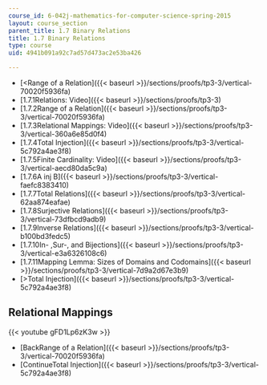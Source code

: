 ```yaml
---
course_id: 6-042j-mathematics-for-computer-science-spring-2015
layout: course_section
parent_title: 1.7 Binary Relations
title: 1.7 Binary Relations
type: course
uid: 4941b091a92c7ad57d473ac2e53ba426

---
```


*   [<Range of a Relation]({{< baseurl >}}/sections/proofs/tp3-3/vertical-70020f5936fa)
*   [1.7.1Relations: Video]({{< baseurl >}}/sections/proofs/tp3-3)
*   [1.7.2Range of a Relation]({{< baseurl >}}/sections/proofs/tp3-3/vertical-70020f5936fa)
*   [1.7.3Relational Mappings: Video]({{< baseurl >}}/sections/proofs/tp3-3/vertical-360a6e85d0f4)
*   [1.7.4Total Injection]({{< baseurl >}}/sections/proofs/tp3-3/vertical-5c792a4ae3f8)
*   [1.7.5Finite Cardinality: Video]({{< baseurl >}}/sections/proofs/tp3-3/vertical-aecd80da5c9a)
*   [1.7.6A inj B]({{< baseurl >}}/sections/proofs/tp3-3/vertical-faefc8383410)
*   [1.7.7Total Relations]({{< baseurl >}}/sections/proofs/tp3-3/vertical-62aa874eafae)
*   [1.7.8Surjective Relations]({{< baseurl >}}/sections/proofs/tp3-3/vertical-73dfbcd9adb9)
*   [1.7.9Inverse Relations]({{< baseurl >}}/sections/proofs/tp3-3/vertical-b100bd3fedc5)
*   [1.7.10In- ,Sur-, and Bijections]({{< baseurl >}}/sections/proofs/tp3-3/vertical-e3a6326108c6)
*   [1.7.11Mapping Lemma: Sizes of Domains and Codomains]({{< baseurl >}}/sections/proofs/tp3-3/vertical-7d9a2d67e3b9)
*   [\>Total Injection]({{< baseurl >}}/sections/proofs/tp3-3/vertical-5c792a4ae3f8)

Relational Mappings
-------------------

{{< youtube gFD1Lp6zK3w >}}

*   [BackRange of a Relation]({{< baseurl >}}/sections/proofs/tp3-3/vertical-70020f5936fa)
*   [ContinueTotal Injection]({{< baseurl >}}/sections/proofs/tp3-3/vertical-5c792a4ae3f8)